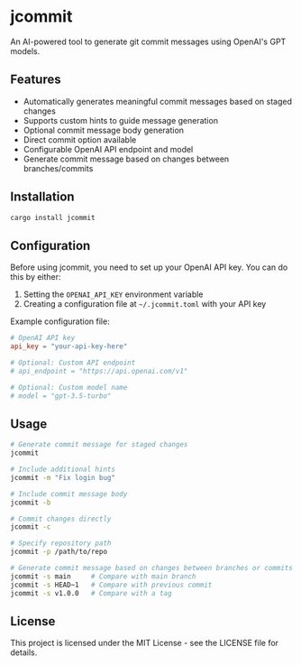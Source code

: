 # jcommit

An AI-powered tool to generate git commit messages using OpenAI's GPT models.

## Features

- Automatically generates meaningful commit messages based on staged changes
- Supports custom hints to guide message generation
- Optional commit message body generation
- Direct commit option available
- Configurable OpenAI API endpoint and model
- Generate commit message based on changes between branches/commits

## Installation

```bash
cargo install jcommit
```

## Configuration

Before using jcommit, you need to set up your OpenAI API key. You can do this by either:

1. Setting the `OPENAI_API_KEY` environment variable
2. Creating a configuration file at `~/.jcommit.toml` with your API key

Example configuration file:

```toml
# OpenAI API key
api_key = "your-api-key-here"

# Optional: Custom API endpoint
# api_endpoint = "https://api.openai.com/v1"

# Optional: Custom model name
# model = "gpt-3.5-turbo"
```

## Usage

```bash
# Generate commit message for staged changes
jcommit

# Include additional hints
jcommit -m "Fix login bug"

# Include commit message body
jcommit -b

# Commit changes directly
jcommit -c

# Specify repository path
jcommit -p /path/to/repo

# Generate commit message based on changes between branches or commits
jcommit -s main     # Compare with main branch
jcommit -s HEAD~1   # Compare with previous commit
jcommit -s v1.0.0   # Compare with a tag
```

## License

This project is licensed under the MIT License - see the LICENSE file for details.